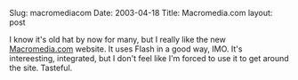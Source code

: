 Slug: macromediacom
Date: 2003-04-18
Title: Macromedia.com
layout: post

I know it&#39;s old hat by now for many, but I really like the new <a href="http://www.macromedia.com">Macromedia.com</a> website. It uses Flash in a good way, IMO. It&#39;s intereesting, integrated, but I don&#39;t feel like I&#39;m forced to use it to get around the site. Tasteful.
